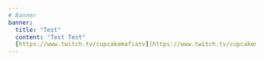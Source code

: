 ```yaml
---
# Banner
banner:
  title: "Test"
  content: "Test Test"
  [https://www.twitch.tv/cupcakemafiatv](https://www.twitch.tv/cupcakemafiatv)
---
```


